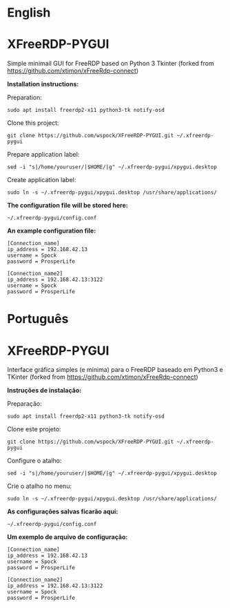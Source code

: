 # English

# XFreeRDP-PYGUI
Simple minimail GUI for FreeRDP based on Python 3 Tkinter (forked from https://github.com/xtimon/xFreeRdp-connect)

**Installation instructions:**

Preparation:

    sudo apt install freerdp2-x11 python3-tk notify-osd

Clone this project:  

    git clone https://github.com/wspock/XFreeRDP-PYGUI.git ~/.xfreerdp-pygui

Prepare application label:

    sed -i "s|/home/youruser/|$HOME/|g" ~/.xfreerdp-pygui/xpygui.desktop

Create application label:

    sudo ln -s ~/.xfreerdp-pygui/xpygui.desktop /usr/share/applications/

**The configuration file will be stored here:**

    ~/.xfreerdp-pygui/config.conf

**An example configuration file:**

    [Connection_name]
    ip_address = 192.168.42.13
    username = Spock
    password = ProsperLife
    
    [Connection_name2]
    ip_address = 192.168.42.13:3122
    username = Spock
    password = ProsperLife


# Português

# XFreeRDP-PYGUI
Interface gráfica simples (e mínima) para o FreeRDP baseado em Python3 e TKinter (forked from https://github.com/xtimon/xFreeRdp-connect)

**Instruções de instalação:**

Preparação:

    sudo apt install freerdp2-x11 python3-tk notify-osd

Clone este projeto:  

    git clone https://github.com/wspock/XFreeRDP-PYGUI.git ~/.xfreerdp-pygui

Configure o atalho:

    sed -i "s|/home/youruser/|$HOME/|g" ~/.xfreerdp-pygui/xpygui.desktop

Crie o atalho no menu:

    sudo ln -s ~/.xfreerdp-pygui/xpygui.desktop /usr/share/applications/

**As configurações salvas ficarão aqui:**

    ~/.xfreerdp-pygui/config.conf

**Um exemplo de arquivo de configuração:**

    [Connection_name]
    ip_address = 192.168.42.13
    username = Spock
    password = ProsperLife
    
    [Connection_name2]
    ip_address = 192.168.42.13:3122
    username = Spock
    password = ProsperLife